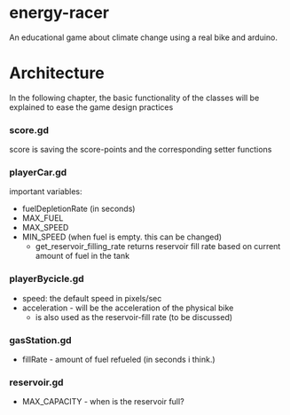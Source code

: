 # energy-racer
An educational game about climate change using a real bike and arduino.


# Architecture
In the following chapter, the basic functionality of the classes will be explained 
to ease the game design practices
### score.gd
score is saving the score-points and the corresponding setter functions 
### playerCar.gd
important variables:
- fuelDepletionRate (in seconds)
- MAX_FUEL
- MAX_SPEED
- MIN_SPEED (when fuel is empty. this can be changed)
  - get_reservoir_filling_rate returns reservoir fill rate based on current amount of fuel in the tank
### playerBycicle.gd
- speed: the default speed in pixels/sec
- acceleration - will be the acceleration of the physical bike
  - is also used as the reservoir-fill rate (to be discussed)
### gasStation.gd
- fillRate - amount of fuel refueled (in seconds i think.)
### reservoir.gd
- MAX_CAPACITY - when is the reservoir full?
